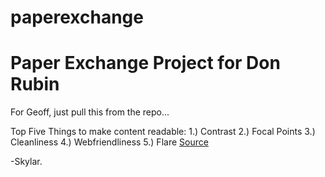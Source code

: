paperexchange
=============
<h1>Paper Exchange Project for Don Rubin </h1>

For Geoff, just pull this from the repo...

Top Five Things to make content readable:
1.) Contrast
2.) Focal Points
3.) Cleanliness
4.) Webfriendliness
5.) Flare
<a href="http://www.squidoo.com/web-color-schemes-for-2013">Source</a>

-Skylar.
